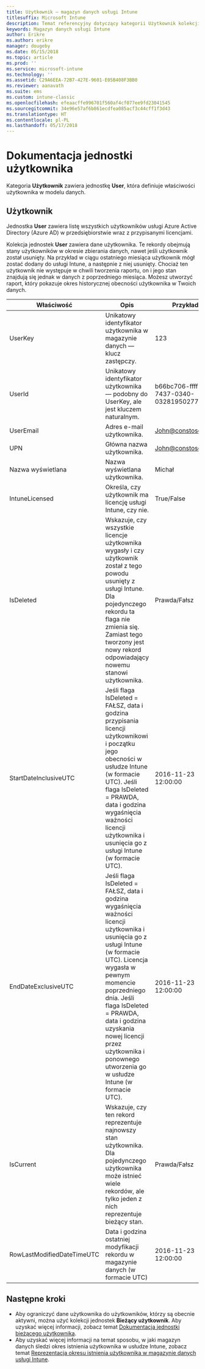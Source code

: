 ```yaml
---
title: Użytkownik — magazyn danych usługi Intune
titlesuffix: Microsoft Intune
description: Temat referencyjny dotyczący kategorii Użytkownik kolekcji jednostek w interfejsie API magazynu danych usługi Intune.
keywords: Magazyn danych usługi Intune
author: Erikre
ms.author: erikre
manager: dougeby
ms.date: 05/15/2018
ms.topic: article
ms.prod: ''
ms.service: microsoft-intune
ms.technology: ''
ms.assetid: C29A6EEA-72B7-427E-9601-E05B408F3BB0
ms.reviewer: aanavath
ms.suite: ems
ms.custom: intune-classic
ms.openlocfilehash: efeaacffe996701f560af4cf077ee9fd23041545
ms.sourcegitcommit: 34e96e57af6b861ecdfea085acf3c44cff1f3d43
ms.translationtype: HT
ms.contentlocale: pl-PL
ms.lasthandoff: 05/17/2018
---
```

# <a name="reference-for-user-entity"></a>Dokumentacja jednostki użytkownika

Kategoria **Użytkownik** zawiera jednostkę **User**, która definiuje właściwości użytkownika w modelu danych.

## <a name="user"></a>Użytkownik

Jednostka **User** zawiera listę wszystkich użytkowników usługi Azure Active Directory (Azure AD) w przedsiębiorstwie wraz z przypisanymi licencjami.

Kolekcja jednostek **User** zawiera dane użytkownika. Te rekordy obejmują stany użytkowników w okresie zbierania danych, nawet jeśli użytkownik został usunięty. Na przykład w ciągu ostatniego miesiąca użytkownik mógł zostać dodany do usługi Intune, a następnie z niej usunięty. Chociaż ten użytkownik nie występuje w chwili tworzenia raportu, on i jego stan znajdują się jednak w danych z poprzedniego miesiąca. Możesz utworzyć raport, który pokazuje okres historycznej obecności użytkownika w Twoich danych.

| Właściwość  | Opis | Przykład |
|---------|------------|--------|
| UserKey |Unikatowy identyfikator użytkownika w magazynie danych — klucz zastępczy. |123 |
| UserId |Unikatowy identyfikator użytkownika — podobny do UserKey, ale jest kluczem naturalnym. |b66bc706-ffff-7437-0340-032819502773 |
| UserEmail |Adres e-mail użytkownika. |John@constoso.com |
| UPN | Główna nazwa użytkownika. | John@constoso.com |
| Nazwa wyświetlana |Nazwa wyświetlana użytkownika. |Michał |
| IntuneLicensed |Określa, czy użytkownik ma licencję usługi Intune, czy nie. |True/False |
| IsDeleted | Wskazuje, czy wszystkie licencje użytkownika wygasły i czy użytkownik został z tego powodu usunięty z usługi Intune. Dla pojedynczego rekordu ta flaga nie zmienia się. Zamiast tego tworzony jest nowy rekord odpowiadający nowemu stanowi użytkownika. |Prawda/Fałsz |
| StartDateInclusiveUTC |Jeśli flaga IsDeleted = FAŁSZ, data i godzina przypisania licencji użytkownikowi i początku jego obecności w usłudze Intune (w formacie UTC). Jeśli flaga IsDeleted = PRAWDA, data i godzina wygaśnięcia ważności licencji użytkownika i usunięcia go z usługi Intune (w formacie UTC). |2016-11-23 12:00:00 |
| EndDateExclusiveUTC |Jeśli flaga IsDeleted = FAŁSZ, data i godzina wygaśnięcia ważności licencji użytkownika i usunięcia go z usługi Intune (w formacie UTC). Licencja wygasła w pewnym momencie poprzedniego dnia. Jeśli flaga IsDeleted = PRAWDA, data i godzina uzyskania nowej licencji przez użytkownika i ponownego utworzenia go w usłudze Intune (w formacie UTC).  |2016-11-23 12:00:00 |
| IsCurrent |Wskazuje, czy ten rekord reprezentuje najnowszy stan użytkownika. Dla pojedynczego użytkownika może istnieć wiele rekordów, ale tylko jeden z nich reprezentuje bieżący stan.  |Prawda/Fałsz |
| RowLastModifiedDateTimeUTC |Data i godzina ostatniej modyfikacji rekordu w magazynie danych (w formacie UTC)  |2016-11-23 12:00:00 |

## <a name="next-steps"></a>Następne kroki
 - Aby ograniczyć dane użytkownika do użytkowników, którzy są obecnie aktywni, można użyć kolekcji jednostek **Bieżący użytkownik**. Aby uzyskać więcej informacji, zobacz temat [Dokumentacja jednostki bieżącego użytkownika](reports-ref-current-user.md).
 - Aby uzyskać więcej informacji na temat sposobu, w jaki magazyn danych śledzi okres istnienia użytkownika w usłudze Intune, zobacz temat [Reprezentacja okresu istnienia użytkownika w magazynie danych usługi Intune](reports-ref-user-timeline.md).
